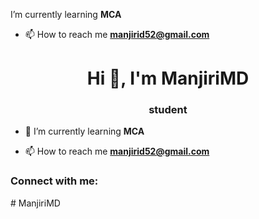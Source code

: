  I’m currently learning **MCA**

- 📫 How to reach me **manjirid52@gmail.com**
<h1 align="center">Hi 👋, I'm ManjiriMD</h1>
<h3 align="center">student</h3>

- 🌱 I’m currently learning **MCA**

- 📫 How to reach me **manjirid52@gmail.com**

<h3 align="left">Connect with me:</h3>
<p align="left">
</p>
# ManjiriMD
